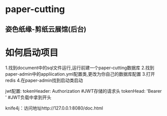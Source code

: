 # paper-cutting

## 姿色纸缘-剪纸云展馆(后台)

# 如何启动项目
1.找到document中的sql文件运行,运行前建一个paper-cutting数据库
2.找到paper-admin中的appliication.yml配置类,更改为你自己的数据库配置
3.打开redis
4.在paper-admin找到启动类启动

jwt配置:
tokenHeader: Authorization #JWT存储的请求头
tokenHead: 'Bearer '  #JWT负载中拿到开头


knife4j：访问地址http://127.0.0.1:8080/doc.html
